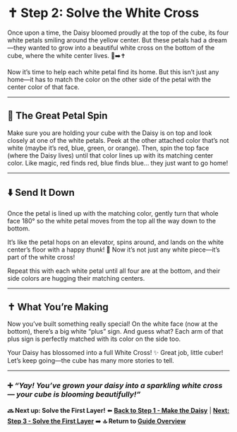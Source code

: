 # ✝️ Step 2: Solve the White Cross

Once upon a time, the Daisy bloomed proudly at the top of the cube, its four white petals smiling around the yellow center. But these petals had a dream—they wanted to grow into a beautiful white cross on the bottom of the cube, where the white center lives. 🌼➡️✝️

Now it’s time to help each white petal find its home. But this isn’t just any home—it has to match the color on the other side of the petal with the center color of that face.

___

## 🌈 The Great Petal Spin

Make sure you are holding your cube with the Daisy is on top and look closely at one of the white petals. Peek at the other attached color that’s not white (maybe it’s red, blue, green, or orange). Then, spin the top face (where the Daisy lives) until that color lines up with its matching center color. Like magic, red finds red, blue finds blue... they just want to go home!

___

## ⬇️ Send It Down

Once the petal is lined up with the matching color, gently turn that whole face 180° so the white petal moves from the top all the way down to the bottom.

It’s like the petal hops on an elevator, spins around, and lands on the white center’s floor with a happy *thunk*! 🎉 Now it’s not just any white piece—it’s part of the white cross!

Repeat this with each white petal until all four are at the bottom, and their side colors are hugging their matching centers.

___

## ✝️ What You’re Making

Now you’ve built something really special! On the white face (now at the bottom), there’s a big white “plus” sign. And guess what? Each arm of that plus sign is perfectly matched with its color on the side too.

Your Daisy has blossomed into a full White Cross! ✨ Great job, little cuber! Let’s keep going—the cube has many more stories to tell.

---

### ➕ _“Yay! You’ve grown your daisy into a sparkling white cross — your cube is blooming beautifully!”_

**🔜 Next up: Solve the First Layer!**
⬅️ [**Back to Step 1 - Make the Daisy**](01_daisy.md) | [**Next: Step 3 - Solve the First Layer**](03_first_layer.md) ➡️
**🔝 Return to [Guide Overview](index.md)**